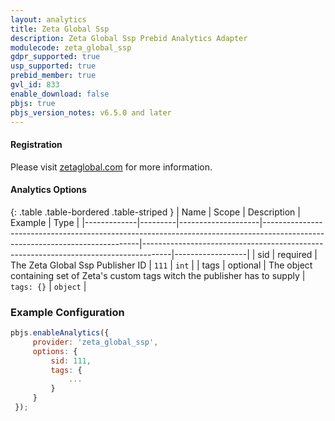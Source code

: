 ```yaml
---
layout: analytics
title: Zeta Global Ssp
description: Zeta Global Ssp Prebid Analytics Adapter
modulecode: zeta_global_ssp
gdpr_supported: true
usp_supported: true
prebid_member: true
gvl_id: 833
enable_download: false
pbjs: true
pbjs_version_notes: v6.5.0 and later
---
```


#### Registration

Please visit [zetaglobal.com](https://zetaglobal.com/) for more information.

#### Analytics Options

{: .table .table-bordered .table-striped }
| Name         | Scope              | Description                                                                                                                 | Example                                                                             | Type             |
|-------------|---------|--------------------|-----------------------------------------------------------------------------------------------------------------------------|-------------------------------------------------------------------------------------|------------------|
| sid | required  | The Zeta Global Ssp Publisher ID | `111`  | `int` |
| tags | optional | The object containing set of Zeta's custom tags witch the publisher has to supply | `tags: {}` | `object` |

### Example Configuration

```javascript
pbjs.enableAnalytics({
     provider: 'zeta_global_ssp',
     options: {
         sid: 111,
         tags: {
             ...
         }
     }
 });
```
